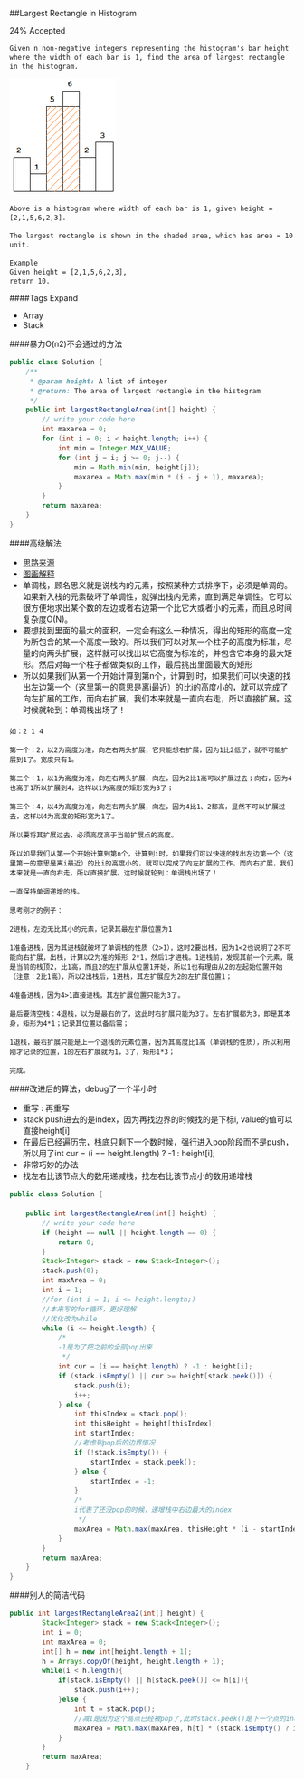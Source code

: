##Largest Rectangle in Histogram

24% Accepted

	Given n non-negative integers representing the histogram's bar height
    where the width of each bar is 1, find the area of largest rectangle in the histogram.

![histogram_area](../image/histogram_area.png)

	Above is a histogram where width of each bar is 1, given height = [2,1,5,6,2,3].

	The largest rectangle is shown in the shaded area, which has area = 10 unit.

	Example
	Given height = [2,1,5,6,2,3],
	return 10.

####Tags Expand
- Array
- Stack

####暴力O(n2)不会通过的方法
```java
public class Solution {
    /**
     * @param height: A list of integer
     * @return: The area of largest rectangle in the histogram
     */
    public int largestRectangleArea(int[] height) {
        // write your code here
        int maxarea = 0;
        for (int i = 0; i < height.length; i++) {
            int min = Integer.MAX_VALUE;
            for (int j = i; j >= 0; j--) {
                min = Math.min(min, height[j]);
                maxarea = Math.max(min * (i - j + 1), maxarea);
            }
        }
        return maxarea;
    }
}

```

####高级解法
- [思路来源](http://www.cnblogs.com/legendmaner/archive/2013/04/18/3028748.html)
- [图画解释](http://www.cnblogs.com/lichen782/p/leetcode_Largest_Rectangle_in_Histogram.html)
- 单调栈，顾名思义就是说栈内的元素，按照某种方式排序下，必须是单调的。如果新入栈的元素破坏了单调性，就弹出栈内元素，直到满足单调性。它可以很方便地求出某个数的左边或者右边第一个比它大或者小的元素，而且总时间复杂度O(N)。
- 要想找到里面的最大的面积，一定会有这么一种情况，得出的矩形的高度一定为所包含的某一个高度一致的。所以我们可以对某一个柱子的高度为标准，尽量的向两头扩展，这样就可以找出以它高度为标准的，并包含它本身的最大矩形。然后对每一个柱子都做类似的工作，最后挑出里面最大的矩形
- 所以如果我们从第一个开始计算到第n个，计算到i时，如果我们可以快速的找出左边第一个（这里第一的意思是离i最近）的比i的高度小的，就可以完成了向左扩展的工作，而向右扩展，我们本来就是一直向右走，所以直接扩展。这时候就轮到：单调栈出场了！

####
    如：2 1 4

    第一个：2，以2为高度为准，向左右两头扩展，它只能想右扩展，因为1比2低了，就不可能扩展到1了。宽度只有1。

    第二个：1，以1为高度为准，向左右两头扩展，向左，因为2比1高可以扩展过去；向右，因为4也高于1所以扩展到4，这样以1为高度的矩形宽为3了；

    第三个：4，以4为高度为准，向左右两头扩展，向左，因为4比1、2都高，显然不可以扩展过去，这样以4为高度的矩形宽为1了。

    所以要将其扩展过去，必须高度高于当前扩展点的高度。

    所以如果我们从第一个开始计算到第n个，计算到i时，如果我们可以快速的找出左边第一个（这里第一的意思是离i最近）的比i的高度小的，就可以完成了向左扩展的工作，而向右扩展，我们本来就是一直向右走，所以直接扩展。这时候就轮到：单调栈出场了！

    一直保持单调递增的栈。

    思考刚才的例子：

    2进栈，左边无比其小的元素，记录其最左扩展位置为1

    1准备进栈，因为其进栈就破坏了单调栈的性质（2>1），这时2要出栈，因为1<2也说明了2不可能向右扩展，出栈，计算以2为准的矩形 2*1，然后1才进栈。1进栈前，发现其前一个元素，既是当前的栈顶2，比1高，而且2的左扩展从位置1开始，所以1也有理由从2的左起始位置开始（注意：2比1高），所以2出栈后，1进栈，其左扩展应为2的左扩展位置1；

    4准备进栈，因为4>1直接进栈，其左扩展位置只能为3了。

    最后要清空栈：4退栈，以为是最右的了，这此时右扩展只能为3了。左右扩展都为3，即是其本身，矩形为4*1；记录其位置以备后需；

    1退栈，最右扩展只能是上一个退栈的元素位置，因为其高度比1高（单调栈的性质），所以利用刚才记录的位置，1的左右扩展就为1，3了，矩形1*3；

    完成。

####改进后的算法，debug了一个半小时
- 重写 : 再重写
- stack push进去的是index，因为再找边界的时候找的是下标i, value的值可以直接height[i]
- 在最后已经遍历完，栈底只剩下一个数时候，强行进入pop阶段而不是push，所以用了int cur = (i == height.length) ? -1 : height[i];
- 非常巧妙的办法
- 找左右比该节点大的数用递减栈，找左右比该节点小的数用递增栈

```java
public class Solution {

    public int largestRectangleArea(int[] height) {
        // write your code here
        if (height == null || height.length == 0) {
            return 0;
        }
        Stack<Integer> stack = new Stack<Integer>();
        stack.push(0);
        int maxArea = 0;
        int i = 1;
        //for (int i = 1; i <= height.length;)
        //本来写的for循环，更好理解
        //优化改为while
        while (i <= height.length) {
            /*
            -1是为了把之前的全部pop出来
             */
            int cur = (i == height.length) ? -1 : height[i];
            if (stack.isEmpty() || cur >= height[stack.peek()]) {
                stack.push(i);
                i++;
            } else {
                int thisIndex = stack.pop();
                int thisHeight = height[thisIndex];
                int startIndex;
                //考虑到pop后的边界情况
                if (!stack.isEmpty()) {
                    startIndex = stack.peek();
                } else {
                    startIndex = -1;
                }
                /*
                i代表了还没pop的时候，递增栈中右边最大的index
                 */
                maxArea = Math.max(maxArea, thisHeight * (i - startIndex - 1));
            }
        }
        return maxArea;
    }
}
```

####别人的简洁代码
```java
public int largestRectangleArea2(int[] height) {
        Stack<Integer> stack = new Stack<Integer>();
        int i = 0;
        int maxArea = 0;
        int[] h = new int[height.length + 1];
        h = Arrays.copyOf(height, height.length + 1);
        while(i < h.length){
            if(stack.isEmpty() || h[stack.peek()] <= h[i]){
                stack.push(i++);
            }else {
                int t = stack.pop();
                //减1是因为这个高点已经被pop了,此时stack.peek()是下一个点的index
                maxArea = Math.max(maxArea, h[t] * (stack.isEmpty() ? i : i - stack.peek() - 1));
            }
        }
        return maxArea;
    }
```

